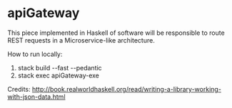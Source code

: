 # apiGateway
This piece implemented in Haskell of software will be responsible to route REST requests in a Microservice-like architecture.

How to run locally:
1. stack build --fast --pedantic
2. stack exec apiGateway-exe


Credits:
http://book.realworldhaskell.org/read/writing-a-library-working-with-json-data.html